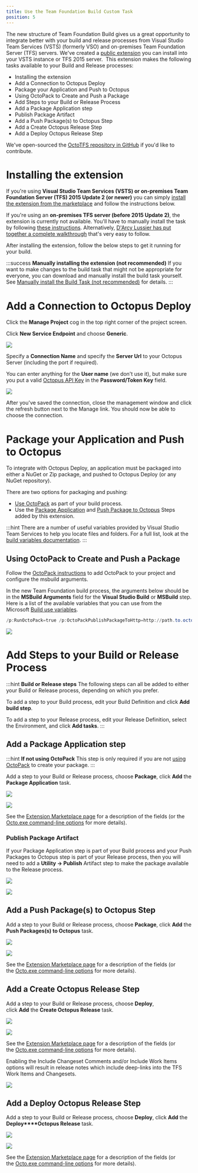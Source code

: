 ```yaml
---
title: Use the Team Foundation Build Custom Task
position: 5
---
```



The new structure of Team Foundation Build gives us a great opportunity to integrate better with your build and release processes from Visual Studio Team Services (VSTS) (formerly VSO) and on-premises Team Foundation Server (TFS) servers. We've created a [public extension](https://marketplace.visualstudio.com/items/octopusdeploy.octopus-deploy-build-release-tasks) you can install into your VSTS instance or TFS 2015 server.  This extension makes the following tasks available to your Build and Release processes:


- Installing the extension
- Add a Connection to Octopus Deploy
- Package your Application and Push to Octopus
 - Using OctoPack to Create and Push a Package
- Add Steps to your Build or Release Process
 - Add a Package Application step
  - Publish Package Artifact
 - Add a Push Package(s) to Octopus Step
 - Add a Create Octopus Release Step
 - Add a Deploy Octopus Release Step


We've open-sourced the [OctoTFS repository in GitHub](https://github.com/OctopusDeploy/OctoTFS) if you'd like to contribute.

# Installing the extension


If you're using **Visual Studio Team Services (VSTS) or on-premises Team Foundation Server (TFS) 2015 Update 2 (or newer)** you can simply [install the extension from the marketplace](https://marketplace.visualstudio.com/items/octopusdeploy.octopus-deploy-build-release-tasks) and follow the instructions below.


If you're using an **on-premises TFS server (before 2015 Update 2)**, the extension is currently not available. You'll have to manually install the task by following [these instructions](/docs/home/guides/use-the-team-foundation-build-custom-task/manually-install-the-build-task-(not-recommended).md). Alternatively, [D'Arcy Lussier has put together a complete walkthrough](http://geekswithblogs.net/dlussier/archive/2016/01/04/170820.aspx) that's very easy to follow.


After installing the extension, follow the below steps to get it running for your build.

:::success
**Manually installing the extension (not recommended)**
If you want to make changes to the build task that might not be appropriate for everyone, you can download and manually install the build task yourself. See [Manually install the Build Task (not recommended)](/docs/home/guides/use-the-team-foundation-build-custom-task/manually-install-the-build-task-(not-recommended).md) for details.
:::

# Add a Connection to Octopus Deploy


Click the **Manage Project** cog in the top right corner of the project screen.


Click **New Service Endpoint** and choose **Generic**.


![](/docs/images/3048587/3278381.png)


Specify a **Connection Name** and specify the **Server Url** to your Octopus Server (including the port if required).


You can enter anything for the **User name** (we don't use it), but make sure you put a valid [Octopus API Key](/docs/home/how-to/how-to-create-an-api-key.md) in the **Password/Token Key** field.


![](/docs/images/3048587/3278382.png)


After you've saved the connection, close the management window and click the refresh button next to the Manage link. You should now be able to choose the connection.

# Package your Application and Push to Octopus


To integrate with Octopus Deploy, an application must be packaged into either a NuGet or Zip package, and pushed to Octopus Deploy (or any NuGet repository).


There are two options for packaging and pushing:

- [Use OctoPack](/docs/home/guides/use-the-team-foundation-build-custom-task.md) as part of your build process.
- Use the [Package Application](/docs/home/guides/use-the-team-foundation-build-custom-task.md) and [Push Package to Octopus](/docs/home/guides/use-the-team-foundation-build-custom-task.md) Steps added by this extension.


:::hint
There are a number of useful variables provided by Visual Studio Team Services to help you locate files and folders. For a full list, look at the [build variables documentation](https://www.visualstudio.com/docs/build/define/variables).
:::




## Using OctoPack to Create and Push a Package


Follow the [OctoPack instructions](/docs/home/packaging-applications/nuget-packages/using-octopack.md) to add OctoPack to your project and configure the msbuild arguments.


In the new Team Foundation build process, the arguments below should be in the **MSBuild Arguments** field for the **Visual Studio Build** or **MSBuild** step. Here is a list of the available variables that you can use from the Microsoft [Build use variables](https://msdn.microsoft.com/Library/vs/alm/Build/scripts/variables).

```powershell
/p:RunOctoPack=true /p:OctoPackPublishPackageToHttp=http://path.to.octopus/nuget/packages /p:OctoPackPublishApiKey=API-ABCDEFGHIJLKMNOP
```


![](/docs/images/3048587/3278377.png)




# Add Steps to your Build or Release Process




:::hint
**Build or Release steps**
The following steps can all be added to either your Build or Release process, depending on which you prefer.


To add a step to your Build process, edit your Build Definition and click **Add build step**.


To add a step to your Release process, edit your Release Definition, select the Environment, and click **Add tasks**.
:::

## Add a Package Application step




:::hint
**If not using OctoPack**
This step is only required if you are not [using OctoPack](/docs/home/guides/use-the-team-foundation-build-custom-task.md) to create your package.
:::





Add a step to your Build or Release process, choose **Package**, click **Add** the **Package Application** task.


![](/docs/images/3048587/5865473.png)


![](/docs/images/3048587/5865474.png)


See the [Extension Marketplace page](https://marketplace.visualstudio.com/items?itemName=octopusdeploy.octopus-deploy-build-release-tasks) for a description of the fields (or the [Octo.exe command-line options](/docs/home/packaging-applications/nuget-packages/using-octo.exe.md) for more details).

### Publish Package Artifact


If your Package Application step is part of your Build process and your Push Packages to Octopus step is part of your Release process, then you will need to add a **Utility -> Publish** Artifact step to make the package available to the Release process.


![](/docs/images/3048587/5865475.png)


![](/docs/images/3048587/5865476.png)

## Add a Push Package(s) to Octopus Step


Add a step to your Build or Release process, choose **Package**, click **Add** the **Push Packages(s) to Octopus** task.


![](/docs/images/3048587/5865477.png)


![](/docs/images/3048587/5865724.png)


See the [Extension Marketplace page](https://marketplace.visualstudio.com/items?itemName=octopusdeploy.octopus-deploy-build-release-tasks) for a description of the fields (or the [Octo.exe command-line options](/docs/home/api-and-integration/octo.exe-command-line/pushing-packages.md) for more details).

## Add a Create Octopus Release Step


Add a step to your Build or Release process, choose **Deploy**, click **Add** the **Create Octopus Release** task.


![](/docs/images/3048587/5865479.png)


![](/docs/images/3048587/5865480.png)


See the [Extension Marketplace page](https://marketplace.visualstudio.com/items?itemName=octopusdeploy.octopus-deploy-build-release-tasks) for a description of the fields (or the [Octo.exe command-line options](/docs/home/api-and-integration/octo.exe-command-line/creating-releases.md) for more details).


Enabling the Include Changeset Comments and/or Include Work Items options will result in release notes which include deep-links into the TFS Work Items and Changesets.


![](/docs/images/3048587/3278502.png)

## Add a Deploy Octopus Release Step


Add a step to your Build or Release process, choose **Deploy**, click **Add** the **Deploy****Octopus Release** task.


![](/docs/images/3048587/5865481.png)


![](/docs/images/3048587/5865482.png)


See the [Extension Marketplace page](https://marketplace.visualstudio.com/items?itemName=octopusdeploy.octopus-deploy-build-release-tasks) for a description of the fields (or the [Octo.exe command-line options](/docs/home/api-and-integration/octo.exe-command-line/deploying-releases.md) for more details).
